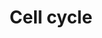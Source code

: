 ---
annotations:
- id: PW:0000086
  parent: regulatory pathway
  type: Pathway Ontology
  value: cell cycle pathway, mitotic
authors:
- Nsalomonis
- MaintBot
- Susan
- IlianaSach
- BruceConklin
- Dmitriev200
- BadrulYahaya
- Thomas
- MartijnVanIersel
- AlexanderPico
- Christine Chichester
- Mkutmon
- JosipMadunic
- Khanspers
- DeSl
- Egonw
- Eweitz
citedin:
- link: PMC8405074
  title: 'Identification of CCNB2 as A Potential Non-Invasive Breast Cancer

    Biomarker in Peripheral Blood Mononuclear Cells Using The

    Systems Biology Approach (2021)'
- link: PMC7470419
  title: A novel single-cell based method for breast cancer prognosis (2020)
- link: PMC6993862
  title: Proteostasis regulators modulate proteasomal activity and gene expression
    to attenuate multiple phenotypes in Fabry disease (2020)
- link: PMC6961668
  title: The double dealing of cyclin D1 (2020)
- link: PMC5850959
  title: Pathway analysis of transcriptomic data shows immunometabolic effects of
    vitamin D (2018)
- link: PMC5628161
  title: MicroRNA expression profiling of Xp11 renal cell carcinoma (2017)
- link: PMC5085087
  title: Long Term Culture of the A549 Cancer Cell Line Promotes Multilamellar Body
    Formation and Differentiation towards an Alveolar Type II Pneumocyte Phenotype
    (2016)
- link: PMC4932599
  title: Mitotic genes are transcriptionally upregulated in the fibroblast irradiated
    with very low doses of UV-C (2016)
- link: PMC4334166
  title: 'Coding and noncoding expression patterns associated with rare obesity-related
    disorders: Prader–Willi and Alström syndromes (2015)'
- link: PMC3851237
  title: Circadian transcriptome analysis in human fibroblasts from Hunter syndrome
    and impact of iduronate-2-sulfatase treatment (2013)
- link: PMC3570387
  title: Vasohibin-1 is identified as a master-regulator of endothelial cell apoptosis
    using gene network analysis (2013)
communities:
- CPTAC
- PancCanNet
description: 'The cell cycle is the series of events that takes place in a cell leading
  to its division and duplication (replication). Regulation of the cell cycle involves
  processes crucial to the survival of a cell, including the detection and repair
  of genetic damage as well as the prevention of uncontrolled cell division. Two key
  classes of regulatory molecules, cyclins and cyclin-dependent kinases (CDKs), determine
  a cell''s progress through the cell cycle.  Sources: [http://en.wikipedia.org/wiki/Cell_cycle
  Wikipedia:Cell cycle], [http://www.genome.ad.jp/kegg/pathway/hsa/hsa04110.html KEGG]  Proteins
  on this pathway have targeted assays available via the [https://assays.cancer.gov/available_assays?wp_id=WP179
  CPTAC Assay Portal]'
last-edited: 2023-08-08
ndex: 8ada2cfa-8b5f-11eb-9e72-0ac135e8bacf
organisms:
- Homo sapiens
redirect_from:
- /index.php/Pathway:WP179
- /instance/WP179
- /instance/WP179_r127158
revision: r127158
schema-jsonld:
- '@context': https://schema.org/
  '@id': https://wikipathways.github.io/pathways/WP179.html
  '@type': Dataset
  creator:
    '@type': Organization
    name: WikiPathways
  description: 'The cell cycle is the series of events that takes place in a cell
    leading to its division and duplication (replication). Regulation of the cell
    cycle involves processes crucial to the survival of a cell, including the detection
    and repair of genetic damage as well as the prevention of uncontrolled cell division.
    Two key classes of regulatory molecules, cyclins and cyclin-dependent kinases
    (CDKs), determine a cell''s progress through the cell cycle.  Sources: [http://en.wikipedia.org/wiki/Cell_cycle
    Wikipedia:Cell cycle], [http://www.genome.ad.jp/kegg/pathway/hsa/hsa04110.html
    KEGG]  Proteins on this pathway have targeted assays available via the [https://assays.cancer.gov/available_assays?wp_id=WP179
    CPTAC Assay Portal]'
  keywords:
  - ABL1
  - ANAPC1
  - ANAPC10
  - ANAPC11
  - ANAPC13
  - ANAPC2
  - ANAPC4
  - ANAPC5
  - ANAPC7
  - ATM
  - ATR
  - BUB1
  - BUB3
  - CC14A
  - CC14B
  - CCNA1
  - CCNA2
  - CCNB1
  - CCNB2
  - CCNB3
  - CCND1
  - CCND2
  - CCND3
  - CCNE1
  - CCNE2
  - CCNH
  - CDC16
  - CDC20
  - CDC23
  - CDC25A
  - CDC25B
  - CDC25C
  - CDC27
  - CDC45
  - CDC6
  - CDC7
  - CDK1
  - CDK2
  - CDK4
  - CDK6
  - CDK7
  - CDKN1A
  - CDKN1B
  - CDKN1C
  - CDKN2A
  - CDKN2B
  - CDKN2C
  - CDKN2D
  - CHK1
  - CHK2
  - CUL1
  - DBF4A
  - E2F1
  - E2F2
  - E2F3
  - E2F4
  - E2F5
  - EP300
  - ESPL1
  - FZR1
  - GADD45A
  - GADD45B
  - GADD45G
  - GSK3B
  - HDAC1
  - HDAC2
  - MAD1L1
  - MAD2L2
  - MCM2
  - MCM3
  - MCM4
  - MCM5
  - MCM6
  - MCM7
  - MD1L1
  - MDM2
  - MYC
  - ORC1
  - ORC2
  - ORC3
  - ORC4
  - ORC5
  - ORC6
  - PCNA
  - PKMYT1
  - PLK1
  - PRKDC
  - PTTG1
  - PTTG2
  - RAD21
  - RB1
  - RBL1
  - RBL2
  - RBX1
  - SFN
  - SKP1
  - SKP2
  - SMAD2
  - SMAD3
  - SMAD4
  - SMC1A
  - SMC1B
  - SMC3
  - STAG1
  - STAG2
  - TFDP1
  - TFDP2
  - TGFB1
  - TGFB2
  - TGFB3
  - TP53
  - TTK
  - WEE1
  - WEE2
  - YWHAB
  - YWHAE
  - YWHAG
  - YWHAH
  - YWHAQ
  - YWHAZ
  - ZBTB17
  license: CC0
  name: Cell cycle
seo: CreativeWork
title: Cell cycle
wpid: WP179
---